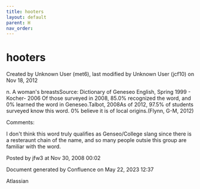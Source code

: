 ```yaml
---
title: hooters
layout: default
parent: H
nav_order:
---
```


# hooters

Created by  Unknown User (met6), last modified by  Unknown User (jcf10) on Nov 18, 2012

n. A woman's breastsSource: Dictionary of Geneseo English, Spring 1999 - Kocher- 2006 Of those surveyed in 2008, 85.0% recognized the word, and 0% learned the word in Geneseo.Talbot, 2008As of 2012, 97.5% of students surveyed know this word. 0% believe it is of local origins.(Flynn, G-M, 2012)

Comments:

I don't think this word truly qualifies as Genseo/College slang since there is a resteraunt chain of the name, and so many people outsie this group are familiar with the word.

Posted by jfw3 at Nov 30, 2008 00:02

Document generated by Confluence on May 22, 2023 12:37

Atlassian
